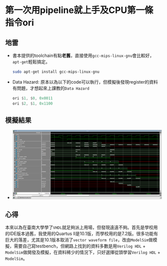 # 第一次用pipeline就上手及CPU第一條指令ori

## 地雷

* 書本提供的toolchain有點**老舊**，直接使用`gcc-mips-linux-gnu`會比較好，`apt-get`輕鬆搞定。
    ```bash
    sudo apt-get install gcc-mips-linux-gnu
    ```

* Data Hazard:
    原本以為以下的code可以執行，但模擬後發現register的資料有問題，才想起來上課教的`Data Hazard`
    ```asm
    ori $1, $0, 0x0011
    ori $2, $1, 0x1100
    ```

## 模擬結果

* ![模擬結果](SimulationResult.PNG)

## 心得

本來以為在臺南大學學了`VHDL`就足夠派上用場，但發現遠遠不夠。首先是學校用的IDE版本過舊，我使用的Quartus II是10.1版，而學校用的是7.2版。很多功能有巨大的落差，尤其是10.1版本取消了`vector waveform file`，改由`ModelSim`做模擬，需要自己寫testbench，但網路上找到的資料多數是用`Verilog HDL` + `ModelSim`做開發及模擬，在資料稀少的情況下，只好選擇從頭學習`Verilog HDL` + `ModelSim`。